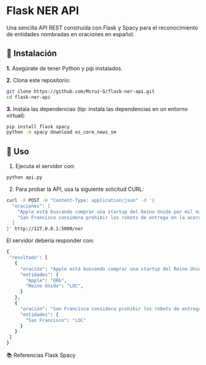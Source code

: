 # Flask NER API

Una sencilla API REST construida con Flask y Spacy para el reconocimiento de entidades nombradas en oraciones en español.

## 🚀 Instalación

**1.** Asegúrate de tener Python y pip instalados.

**2.** Clona este repositorio:

```bash
git clone https://github.com/Mcruz-G/flask-ner-api.git
cd flask-ner-api
```

**3.** Instala las dependencias (tip: instala las dependencias en un entorno virtual):

```bash
pip install flask spacy
python -m spacy download es_core_news_sm
```

## 📖 Uso
1. Ejecuta el servidor con:
``` bash
python api.py
```

2. Para probar la API, usa la siguiente solicitud CURL:

``` bash
curl -X POST -H "Content-Type: application/json" -d '{
  "oraciones": [
    "Apple está buscando comprar una startup del Reino Unido por mil millones de dólares.",
    "San Francisco considera prohibir los robots de entrega en la acera."
  ]
}' http://127.0.0.1:5000/ner
``` 

El servidor debería responder con:
``` bash
{
 "resultado": [
   {
     "oración": "Apple está buscando comprar una startup del Reino Unido por mil millones de dólares.",
     "entidades": {
       "Apple": "ORG",
       "Reino Unido": "LOC",
     }
   },
   {
     "oración": "San Francisco considera prohibir los robots de entrega en la acera.",
     "entidades": {
       "San Francisco": "LOC"
     }
   }
 ]
}
``` 
📚 Referencias
Flask
Spacy
